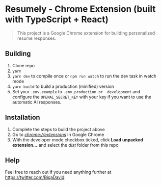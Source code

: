 # Resumely - Chrome Extension (built with TypeScript + React)

> This project is a Google Chrome extension for building personalized resume responses.

## Building

1.  Clone repo
2.  `yarn`
3.  `yarn dev` to compile once or `npm run watch` to run the dev task in watch mode
4.  `yarn build` to build a production (minified) version
5.  Set your `.env.example` to `.env.production or .development` and configure the `OPENAI_SECRET_KEY` with your key if you want to use the automatic AI responses.

## Installation

1.  Complete the steps to build the project above
2.  Go to [_chrome://extensions_](chrome://extensions) in Google Chrome
3.  With the developer mode checkbox ticked, click **Load unpacked extension...** and select the _dist_ folder from this repo

## Help

Feel free to reach out if you need anything further at https://twitter.com/BigaDavid